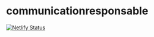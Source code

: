 # communicationresponsable

[![Netlify Status](https://api.netlify.com/api/v1/badges/79737ce3-42f3-489a-b959-07fe5a32f45d/deploy-status)](https://app.netlify.com/sites/communicationresponsable/deploys)
